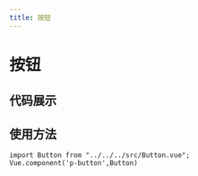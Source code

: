```yaml
---
title: 按钮
---
```


# 按钮

## 代码展示
<ClientOnly>
  <ButtonDemo/>
</ClientOnly>

## 使用方法

~~~
import Button from "../../../src/Button.vue";
Vue.component('p-button',Button)
~~~
